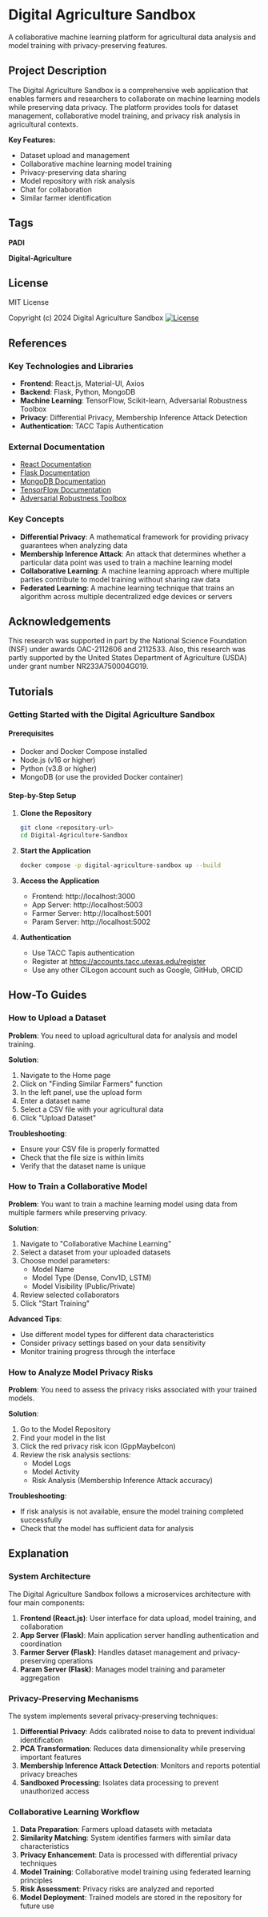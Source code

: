 # Digital Agriculture Sandbox

A collaborative machine learning platform for agricultural data analysis and model training with privacy-preserving features.

## Project Description

The Digital Agriculture Sandbox is a comprehensive web application that enables farmers and researchers to collaborate on machine learning models while preserving data privacy. The platform provides tools for dataset management, collaborative model training, and privacy risk analysis in agricultural contexts.

**Key Features:**
- Dataset upload and management
- Collaborative machine learning model training
- Privacy-preserving data sharing
- Model repository with risk analysis
- Chat for collaboration
- Similar farmer identification

## Tags

**PADI** 

**Digital-Agriculture** 

## License

MIT License

Copyright (c) 2024 Digital Agriculture Sandbox
[![License](https://img.shields.io/badge/License-MIT-yellow.svg)](https://opensource.org/licenses/MIT)

## References

### Key Technologies and Libraries
- **Frontend**: React.js, Material-UI, Axios
- **Backend**: Flask, Python, MongoDB
- **Machine Learning**: TensorFlow, Scikit-learn, Adversarial Robustness Toolbox
- **Privacy**: Differential Privacy, Membership Inference Attack Detection
- **Authentication**: TACC Tapis Authentication

### External Documentation
- [React Documentation](https://reactjs.org/)
- [Flask Documentation](https://flask.palletsprojects.com/)
- [MongoDB Documentation](https://docs.mongodb.com/)
- [TensorFlow Documentation](https://www.tensorflow.org/)
- [Adversarial Robustness Toolbox](https://adversarial-robustness-toolbox.readthedocs.io/)

### Key Concepts
- **Differential Privacy**: A mathematical framework for providing privacy guarantees when analyzing data
- **Membership Inference Attack**: An attack that determines whether a particular data point was used to train a machine learning model
- **Collaborative Learning**: A machine learning approach where multiple parties contribute to model training without sharing raw data
- **Federated Learning**: A machine learning technique that trains an algorithm across multiple decentralized edge devices or servers

## Acknowledgements

This research was supported in part by the National Science Foundation (NSF) under awards OAC-2112606 and 2112533. Also, this research was partly supported by the United States Department of Agriculture (USDA) under grant number NR233A750004G019.

## Tutorials

### Getting Started with the Digital Agriculture Sandbox

#### Prerequisites
- Docker and Docker Compose installed
- Node.js (v16 or higher)
- Python (v3.8 or higher)
- MongoDB (or use the provided Docker container)

#### Step-by-Step Setup

1. **Clone the Repository**
   ```bash
   git clone <repository-url>
   cd Digital-Agriculture-Sandbox
   ```

2. **Start the Application**
   ```bash
   docker compose -p digital-agriculture-sandbox up --build
   ```

3. **Access the Application**
   - Frontend: http://localhost:3000
   - App Server: http://localhost:5003
   - Farmer Server: http://localhost:5001
   - Param Server: http://localhost:5002

4. **Authentication**
   - Use TACC Tapis authentication
   - Register at https://accounts.tacc.utexas.edu/register
   - Use any other CILogon account such as Google, GitHub, ORCID



## How-To Guides

### How to Upload a Dataset

**Problem**: You need to upload agricultural data for analysis and model training.

**Solution**:
1. Navigate to the Home page
2. Click on "Finding Similar Farmers" function
3. In the left panel, use the upload form
4. Enter a dataset name
5. Select a CSV file with your agricultural data
6. Click "Upload Dataset"

**Troubleshooting**:
- Ensure your CSV file is properly formatted
- Check that the file size is within limits
- Verify that the dataset name is unique

### How to Train a Collaborative Model

**Problem**: You want to train a machine learning model using data from multiple farmers while preserving privacy.

**Solution**:
1. Navigate to "Collaborative Machine Learning"
2. Select a dataset from your uploaded datasets
3. Choose model parameters:
   - Model Name
   - Model Type (Dense, Conv1D, LSTM)
   - Model Visibility (Public/Private)
4. Review selected collaborators
5. Click "Start Training"

**Advanced Tips**:
- Use different model types for different data characteristics
- Consider privacy settings based on your data sensitivity
- Monitor training progress through the interface

### How to Analyze Model Privacy Risks

**Problem**: You need to assess the privacy risks associated with your trained models.

**Solution**:
1. Go to the Model Repository
2. Find your model in the list
3. Click the red privacy risk icon (GppMaybeIcon)
4. Review the risk analysis sections:
   - Model Logs
   - Model Activity
   - Risk Analysis (Membership Inference Attack accuracy)

**Troubleshooting**:
- If risk analysis is not available, ensure the model training completed successfully
- Check that the model has sufficient data for analysis

## Explanation

### System Architecture

The Digital Agriculture Sandbox follows a microservices architecture with four main components:

1. **Frontend (React.js)**: User interface for data upload, model training, and collaboration
2. **App Server (Flask)**: Main application server handling authentication and coordination
3. **Farmer Server (Flask)**: Handles dataset management and privacy-preserving operations
4. **Param Server (Flask)**: Manages model training and parameter aggregation

### Privacy-Preserving Mechanisms

The system implements several privacy-preserving techniques:

1. **Differential Privacy**: Adds calibrated noise to data to prevent individual identification
2. **PCA Transformation**: Reduces data dimensionality while preserving important features
3. **Membership Inference Attack Detection**: Monitors and reports potential privacy breaches
4. **Sandboxed Processing**: Isolates data processing to prevent unauthorized access

### Collaborative Learning Workflow

1. **Data Preparation**: Farmers upload datasets with metadata
2. **Similarity Matching**: System identifies farmers with similar data characteristics
3. **Privacy Enhancement**: Data is processed with differential privacy techniques
4. **Model Training**: Collaborative model training using federated learning principles
5. **Risk Assessment**: Privacy risks are analyzed and reported
6. **Model Deployment**: Trained models are stored in the repository for future use





